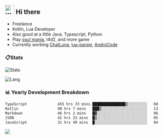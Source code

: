 ## <img alt="wave" src="https://raw.githubusercontent.com/MartinHeinz/MartinHeinz/master/wave.gif" width="30px"> Hi there

- Freelance
- Kotlin, Lua Developer
- Also good at a little Java, Typescript, Python
- Play [osu! mania](https://osu.ppy.sh/users/29808669), l4d2, and more game
- Currently working [ChatLuna](https://github.com/ChatLunaLab), [lua-parser](https://github.com/dingyi222666/lua-parser), [AndroCode](https://github.com/dingyi222666/AndroCode)

### 📋Stats

![Stats](https://github-readme-stats.vercel.app/api?username=dingyi222666&show_icons=true&icon_color=47A69E&title_color=47A69E&count_private=true)    

![Lang](https://github-readme-stats.vercel.app/api/top-langs/?username=dingyi222666&layout=compact&title_color=47A69E&hide=html,css,c,c%2B%2B)   

### 📊 Yearly Development Breakdown

<!--START_SECTION:waka-->

```txt
TypeScript              455 hrs 33 mins ███████████████▒░░░░░░░░░   60.75 %
Kotlin                  98 hrs 7 mins   ███▒░░░░░░░░░░░░░░░░░░░░░   13.09 %
Markdown                46 hrs 2 mins   █▓░░░░░░░░░░░░░░░░░░░░░░░   06.14 %
JSON                    42 hrs 23 mins  █▒░░░░░░░░░░░░░░░░░░░░░░░   05.65 %
JavaScript              31 hrs 49 mins  █░░░░░░░░░░░░░░░░░░░░░░░░   04.24 %
```

<!--END_SECTION:waka-->

![](https://komarev.com/ghpvc/?username=dingyi222666)
